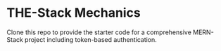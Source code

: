 # THE-Stack Mechanics

Clone this repo to provide the starter code for a comprehensive MERN-Stack project including token-based authentication.

